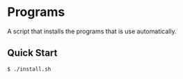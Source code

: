 # Programs

A script that installs the programs that is use automatically.

## Quick Start
```console
$ ./install.sh
```